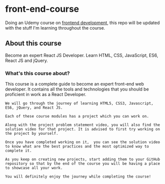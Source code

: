 # front-end-course

Doing an Udemy course on [frontend development](https://www.udemy.com/course/react-js-a-complete-guide-for-frontend-web-development/), this repo will be updated with the stuff I'm learning throughout the course.

## About this course

Become an expert React JS Developer. Learn HTML, CSS, JavaScript, ES6, React JS and jQuery.

### What's this course about?

This course is a complete guide to become an expert front-end web developer. It contains all the tools and technologies that you should be proficient in work as a React Developer.

    We will go through the journey of learning HTML5, CSS3, Javascript, ES6, jQuery, and React JS.

    Each of these course modules has a project which you can work on.

    Along with the project problem statement video, you will also find the solution video for that project. It is advised to first try working on the project by yourself.

    Once you have completed working on it,  you can see the solution video to know what are the best practices and the most optimized way to complete it.

    As you keep on creating new projects, start adding them to your GitHub repository so that by the end of the course you will be having a place to showcase all your work.

    You will definitely enjoy the journey while completing the course!
